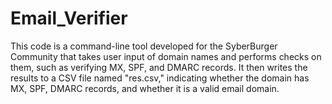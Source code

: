 # Email_Verifier
This code is a command-line tool developed for the SyberBurger Community that takes user input of domain names and performs checks on them, such as verifying MX, SPF, and DMARC records. It then writes the results to a CSV file named "res.csv," indicating whether the domain has MX, SPF, DMARC records, and whether it is a valid email domain.
